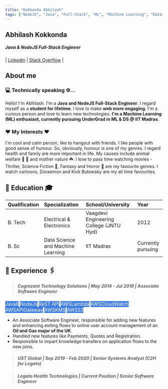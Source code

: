 ```yaml
---
title: "Kokkonda Abhilash"
tags: ["NodeJS", "Java", "Full-Stack", "ML", "Machine Learning", "Data Science", "IIT Madras"]
---
```

## Abhilash Kokkonda
##### **Java & NodeJS Full-Stack Engineer**
| [LinkedIn](https://www.linkedin.com/in/kokkonda-abhilash) | [Stack Overflow](https://stackoverflow.com/users/story/9832322) |

## About me

### 💻 Technically speaking ⚙️...
Hello! I'm Abhilash. I'm a **Java and NodeJS Full-Stack Engineer**. I regard myself as a **student for lifetime**. I love to make **web more engaging**. I'm a curious person and love to learn new technologies. **I'm a Machine Learning (ML) enthusiast, currently pursuing UnderGrad in ML & DS @ IIT Madras**.

### ❤️ My Interests ❤️
I'm cool and calm person, like to hangout with friends. I like people with good sense of humour. So, obviously, humour is one of my genres. I regard health and family are more important in life. My causes include animal welfare 🐶 🐾 and mother nature ☘️. I love to pass time watching movies - Thriller, Science Fiction 🤖, Fantasy and Horror 🧟 are my favourite genres. I watch cartoons, Doraemon and Kick Butowsky are my all time favourites.

## 🏫 Education 🎓

| Qualification| Specialization                    | School/University                       | Year               |
| :----------- | :-------------------------------- | :-------------------------------------- | :----------------- |
| B. Tech      | Electrical & Electronics          | Vaagdevi Engineering College (JNTU Hyd) | 2012               |
| B. Sc        | Data Science and Machine Learning | IIT Madras                              | Currently pursuing |

## 💼 Experience 🖇️

> ##### Cognizant Technology Solutions | May 2014 - Jul 2019 | Associate Software Engineer
<mark style="background-color: #3d7ce3; font-size: 0.95rem; color: #ffffff;">Java8</mark> <mark style="background-color: #3d7ce3; font-size: 0.95rem; color: #ffffff;">NodeJs</mark> <mark style="background-color: #3d7ce3; font-size: 0.95rem; color: #ffffff;">ReST API</mark> <mark style="background-color: #3d7ce3; font-size: 0.95rem; color: #ffffff;">AWSLambda</mark> <mark style="background-color: #3d7ce3; font-size: 0.95rem; color: #ffffff;">AWSCloudWatch</mark> <mark style="background-color: #3d7ce3; font-size: 0.95rem; color: #ffffff;">AWSAPIGateway</mark> <mark style="background-color: #3d7ce3; font-size: 0.95rem; color: #ffffff;">AWSKMS</mark> <mark style="background-color: #3d7ce3; font-size: 0.95rem; color: #ffffff;">AWSS3</mark>
- An Associate Software Engineer, responsible for adding new features and enhancing exiting flows to online user account management of an **Oil and Gas major of the UK**.
- Handled new features like Payments, Quotes and Registration.
- Responsible to impart knowledge transfers on application flows to the new joins.

> ##### UST Global | Sep 2019 - Feb 2020 | Senior Systems Analyst (C2H for Legato)

> ##### Legato Health Technologies | Current Position | Senior Software Engineer